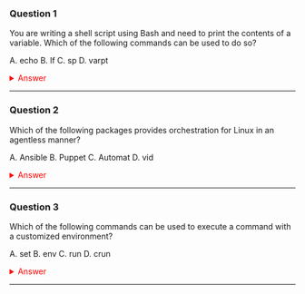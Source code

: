 ### Question 1

You are writing a shell script using Bash and need to print the contents of a variable. Which of the following commands can be used to do so?

A. echo
B. lf
C. sp
D. varpt

<details>
<summary style="color: red;">Answer</summary>

A. echo

**Explanation:**
The echo command is used to send output from a Bash script. The other options are not valid commands for this purpose.

</details>

---

### Question 2

Which of the following packages provides orchestration for Linux in an agentless manner?

A. Ansible
B. Puppet
C. Automat
D. vid

<details>
<summary style="color: red;">Answer</summary>

A. Ansible

**Explanation:**
Ansible is agentless, using SSH and Python for orchestration Puppet does have an agentless mode but typically uses agents for orchestration. The others are not valid orchestration packages.

</details>

---

### Question 3

Which of the following commands can be used to execute a command with a customized environment?

A. set
B. env
C. run
D. crun

<details>
<summary style="color: red;">Answer</summary>

B. env

**Explanation:**
The `env` command executes a command and enables a custom environment for that command execution. The `set` command changes environment variables but does not change variables for the single command execution, as specified in the scenario. The other options are not valid commands for this purpose.

</details>

---
